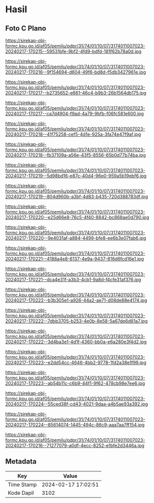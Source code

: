 # Hasil

## Foto C Plano

https://sirekap-obj-formc.kpu.go.id/af05/pemilu/pdpr/31/74/01/10/07/3174011007023-20240217-170215--59531bfe-9bf2-4fd9-bdfd-181f62b78a0d.jpg

https://sirekap-obj-formc.kpu.go.id/af05/pemilu/pdpr/31/74/01/10/07/3174011007023-20240217-170216--9f154694-d604-49f6-bd8d-f5db3427961e.jpg

https://sirekap-obj-formc.kpu.go.id/af05/pemilu/pdpr/31/74/01/10/07/3174011007023-20240217-170217--b2735652-e661-46c4-b9b3-26b1564db175.jpg

https://sirekap-obj-formc.kpu.go.id/af05/pemilu/pdpr/31/74/01/10/07/3174011007023-20240217-170217--ca7d4904-f9ad-4a79-9bfb-f06fc581e600.jpg

https://sirekap-obj-formc.kpu.go.id/af05/pemilu/pdpr/31/74/01/10/07/3174011007023-20240217-170218--41f75258-cef5-4d1e-925a-3fa74e47f9af.jpg

https://sirekap-obj-formc.kpu.go.id/af05/pemilu/pdpr/31/74/01/10/07/3174011007023-20240217-170218--fb37109a-a56e-43f5-8556-65b0d77b74ba.jpg

https://sirekap-obj-formc.kpu.go.id/af05/pemilu/pdpr/31/74/01/10/07/3174011007023-20240217-170219--5d98bd16-e87c-40d4-96e0-959a5b19ebf6.jpg

https://sirekap-obj-formc.kpu.go.id/af05/pemilu/pdpr/31/74/01/10/07/3174011007023-20240217-170219--804d960b-a3bf-4d83-b435-720d388783df.jpg

https://sirekap-obj-formc.kpu.go.id/af05/pemilu/pdpr/31/74/01/10/07/3174011007023-20240217-170220--e25d66e8-76c5-4f40-8842-bc868ae0d790.jpg

https://sirekap-obj-formc.kpu.go.id/af05/pemilu/pdpr/31/74/01/10/07/3174011007023-20240217-170220--9e4031af-a884-4499-bfe8-ee6b3e07fab6.jpg

https://sirekap-obj-formc.kpu.go.id/af05/pemilu/pdpr/31/74/01/10/07/3174011007023-20240217-170221--4188a4e8-6137-4e9a-9437-816d6fcd16e1.jpg

https://sirekap-obj-formc.kpu.go.id/af05/pemilu/pdpr/31/74/01/10/07/3174011007023-20240217-170221--dca4e31f-a3b3-4cb1-9a8d-f4cfe31af376.jpg

https://sirekap-obj-formc.kpu.go.id/af05/pemilu/pdpr/31/74/01/10/07/3174011007023-20240217-170222--b3b305e1-a926-44a2-ae71-d08de88e4174.jpg

https://sirekap-obj-formc.kpu.go.id/af05/pemilu/pdpr/31/74/01/10/07/3174011007023-20240217-170222--7dbb3705-b253-4e0b-8e58-5a67de6d81a7.jpg

https://sirekap-obj-formc.kpu.go.id/af05/pemilu/pdpr/31/74/01/10/07/3174011007023-20240217-170222--3d4ba3e1-4d1f-4360-bb0a-e6a280e3f4d2.jpg

https://sirekap-obj-formc.kpu.go.id/af05/pemilu/pdpr/31/74/01/10/07/3174011007023-20240217-170223--e2dd54cc-4646-4bb2-9778-1fd2a38e1f99.jpg

https://sirekap-obj-formc.kpu.go.id/af05/pemilu/pdpr/31/74/01/10/07/3174011007023-20240217-170223--ab54b11c-c6b9-44f1-9f62-478cb98e7ee6.jpg

https://sirekap-obj-formc.kpu.go.id/af05/pemilu/pdpr/31/74/01/10/07/3174011007023-20240217-170224--55ced38f-cd43-4021-9daa-a4b5ae93a392.jpg

https://sirekap-obj-formc.kpu.go.id/af05/pemilu/pdpr/31/74/01/10/07/3174011007023-20240217-170224--85614074-1445-494c-86c9-aaa7aa7ff154.jpg

https://sirekap-obj-formc.kpu.go.id/af05/pemilu/pdpr/31/74/01/10/07/3174011007023-20240217-170216--71277079-a0df-4ecc-8252-e1bfe2d3446a.jpg


## Metadata

| Key        | Value               |
| ---------- | ------------------- |
| Time Stamp | 2024-02-17 17:02:51 |
| Kode Dapil | 3102                |



